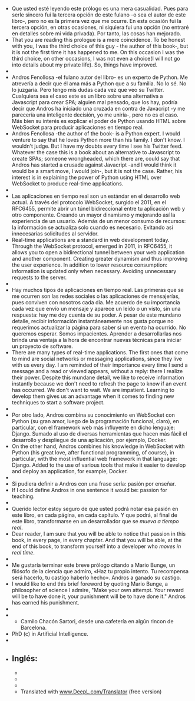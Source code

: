 - Que usted esté leyendo este prólogo es una mera casualidad. Pues para serle sincero fui la tercera opción de este fulano -o sea el autor de este libro-, pero no es la primera vez que me ocurre. En esta ocasión fui la tercera opción, en otras ocasiones, ni siquiera fui una opción  (no entraré en detalles sobre mi vida privada). Por tanto, las cosas han mejorado.
- That you are reading this prologue is a mere coincidence. To be honest with you, I was the third choice of this guy - the author of this book-, but it is not the first time it has happened to me. On this occasion I was the third choice, on other occasions, I was not even a choice(I will not go into details about my private life). So, things have improved.
-
- Andros Fenollosa -el fulano autor del libro- es un experto de Python. Me atrevería a decir que él ama más a Python que a su familia. No lo sé. No lo juzgaría. Pero tengo mis dudas cada vez que veo su Twitter. Cualquiera sea el caso este es un libro sobre una alternativa a Javascript para crear SPA; alguien mal pensado, que los hay, podría decir que Andros ha iniciado una cruzada en contra de Javacript -y me parecería una inteligente decisión, yo me uniría-, pero no es el caso. Más bien su interés es explicar el poder de Python usando HTML sobre WebSocket para producir aplicaciones en tiempo real.
- Andros Fenollosa -the author of the book- is a Python expert. I would venture to say that he loves Python more than his family. I don't know. I wouldn't judge. But I have my doubts every time I see his Twitter feed. Whatever the case this is a book about an alternative to Javascript to create SPAs; someone wrongheaded, which there are, could say that Andros has started a crusade against Javacript -and I would think it would be a smart move, I would join-, but it is not the case. Rather, his interest is in explaining the power of Python using HTML over WebSocket to produce real-time applications.
-
- Las aplicaciones en tiempo real son un estándar en el desarrollo web actual. A través del protocolo WebSocket, surgido el 2011, en el RFC6455, permite abrir un túnel bidireccional entre tu aplicación web y otro componente. Creando un mayor dinamismo y mejorando así la experiencia de un usuario. Además de un menor consumo de recursos: la información se actualiza solo cuando es necesario. Evitando así innecesarias solicitudes al servidor.
- Real-time applications are a standard in web development today. Through the WebSocket protocol, emerged in 2011, in RFC6455, it allows you to open a bidirectional tunnel between your web application and another component. Creating greater dynamism and thus improving the user experience. In addition to lower resource consumption: information is updated only when necessary. Avoiding unnecessary requests to the server.
-
- Hay muchos tipos de aplicaciones en tiempo real. Las primeras que se me ocurren son las redes sociales o las aplicaciones de mensajerías, pues conviven con nosotros cada día. Me acuerdo de su importancia cada vez que envío un mensaje y aparece un leído o un visto, sin una respuesta: hay me doy cuenta de su poder. A pesar de este mundano detalle, recibir información instantáneamente nos gusta porque no requerimos actualizar la página para saber si un evento ha ocurrido. No queremos esperar. Somos impacientes. Aprender a desarrollarlas nos brinda una ventaja a la hora de encontrar nuevas técnicas para iniciar un proyecto de software.
- There are many types of real-time applications. The first ones that come to mind are social networks or messaging applications, since they live with us every day. I am reminded of their importance every time I send a message and a read or viewed appears, without a reply: there I realize their power. Despite this mundane detail, we like to receive information instantly because we don't need to refresh the page to know if an event has occurred. We don't want to wait. We are impatient. Learning to develop them gives us an advantage when it comes to finding new techniques to start a software project.
-
- Por otro lado, Andros combina su conocimiento en WebSocket con Python (su gran amor, luego de la programación funcional, claro),  en particular, con el framework web más influyente en dicho lenguaje: Django. Sumado al uso de diversas herramientas que hacen más fácil el desarrollo y despliegue de una aplicación, por ejemplo, Docker.
- On the other hand, Andros combines his knowledge in WebSocket with Python (his great love, after functional programming, of course), in particular, with the most influential web framework in that language: Django. Added to the use of various tools that make it easier to develop and deploy an application, for example, Docker.
-
- Si pudiera definir a Andros con una frase sería: pasión por enseñar.
- If I could define Andros in one sentence it would be: passion for teaching.
-
- Querido lector estoy seguro de que usted podrá notar esa pasión en este libro, en cada página, en cada capítulo. Y que podrá, al final de este libro, transformarse en un desarrollador que se *mueva a tiempo real*.
- Dear reader, I am sure that you will be able to notice that passion in this book, in every page, in every chapter. And that you will be able, at the end of this book, to transform yourself into a developer who *moves in real time*.
-
- Me gustaría terminar este breve prólogo citando a Mario Bunge, un filósofo de la ciencia que admiro, «Haz tu propio intento. Tu recompensa será hacerlo, tu castigo haberlo hecho». Andros a ganado su castigo.
- I would like to end this brief foreword by quoting Mario Bunge, a philosopher of science I admire, "Make your own attempt. Your reward will be to have done it, your punishment will be to have done it." Andros has earned his punishment.
-
- - Camilo Chacón Sartori, desde una cafetería en algún rincon de Barcelona.
- PhD (c) in Artificial Intelligence.
-
- Inglés:
	-
	-
	-
	-
	- Translated with www.DeepL.com/Translator (free version)